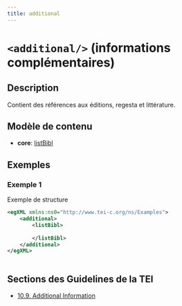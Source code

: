 ```yaml
---
title: additional
---
```




# `<additional/>` (informations complémentaires)

## Description

Contient des références aux éditions, regesta et littérature.

## Modèle de contenu

- **core**: [listBibl](listBibl.md)

## Exemples

### Exemple 1

Exemple de structure

```xml
<egXML xmlns:ns0="http://www.tei-c.org/ns/Examples">
    <additional>
        <listBibl>
          
        </listBibl>
    </additional>
</egXML>
               
```

## Sections des Guidelines de la TEI

- [10.9. Additional Information](https://www.tei-c.org/release/doc/tei-p5-doc/en/html/MS.html#msad)